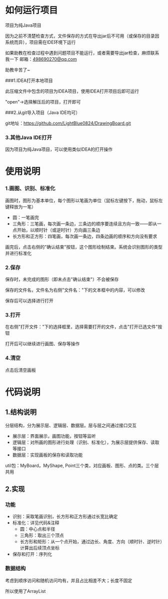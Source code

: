 # 如何运行项目

项目为纯Java项目

因为之前不清楚检查方式，文件保存的方式在导出jar后不可用（或保存的目录因系统而异），项目需在IDE环境下运行

如果助教在检查过程中遇到问题项目不能运行，或者需要导出jar检查，麻烦联系我一下
邮箱：498690270@qq.com

助教辛苦了~

###1.IDEA打开本地项目

此压缩文件中包含的项目为IDEA项目，使用IDEA打开项目后即可运行

"open"->选择解压后的项目，打开即可

###2.从git导入项目（Java IDE均可）

git地址：https://github.com/LightBlue0824/DrawingBoard.git

### 3.其他Java IDE打开

因为项目为纯Java项目，可以使用类似IDEA的打开操作



# 使用说明

### 1.画图、识别、标准化

画图时，图形为基本单位，每个图形以笔画为单位（鼠标左键按下，拖动，鼠标左键释放为一笔）

- 圆：一笔画完
- 三角形：三笔画，每次画一条边，三条边的顺序要连续且方向一致——即从一点开始，以顺时针（或逆时针）方向画三条边
- 长方形和正方形：四笔画，每次画一条边，四条边画的顺序和方向没有要求

画完后，点击右侧的"确认结束"按钮，这个图形绘制结束。系统会识别图形的类型并进行标准化

### 2.保存

保存时，未完成的图形（即未点击"确认结束"）不会被保存

保存的文件名，文件名为右侧"文件名："下的文本框中的内容，可以修改

保存后可以选择进行打开

### 3.打开

在右侧"打开文件："下的选择框里，选择需要打开的文件，点击"打开已选文件"按钮

打开后可以继续进行画图、保存等操作

### 4.清空

点击后清空画板



# 代码说明

## 1.结构说明

分层结构，分为展示层、逻辑层、数据层。层与层之间通过接口交互

- 展示层：界面展示，画图功能，按钮等监听
- 逻辑层：对所画的图形进行处理（识别、标准化），为展示层提供保存、读取等接口
- 数据层：实现画板的保存和读取功能

util包：MyBoard，MyShape, Point三个类，对应画板、图形、点的类。三个层共用

## 2.实现

### 功能

- 识别：采取笔画识别，长方形和正方形通过长宽比确定
- 标准化：详见代码&注释
  - 圆：中心点和半径
  - 三角形：取出三个顶点
  - 长方形和矩形：从一个点开始，通过边长、角度、方向（顺时针、逆时针）计算出后续顶点坐标
- 保存和打开：序列化

### 数据结构

考虑到顺序访问和随机访问均有，并且占比相差不大；长度不固定

所以使用了ArrayList